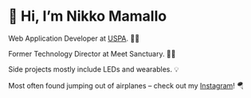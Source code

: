 # 👋 Hi, I’m Nikko Mamallo

Web Application Developer at [USPA](https://uspa.org). 👨‍💻

Former Technology Director at Meet Sanctuary. 🧘‍♂️

Side projects mostly include LEDs and wearables. 💡

Most often found jumping out of airplanes – check out my [Instagram](https://www.instagram.com/nikkomamallo)! 🪂
